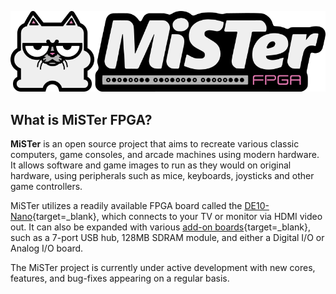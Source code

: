 ![MiSTer FPGA Logo](assets/logo_small.png)

## What is MiSTer FPGA?

**MiSTer** is an open source project that aims to recreate various classic computers, game consoles, and arcade machines using modern hardware. It allows software and game images to run as they would on original hardware, using peripherals such as mice, keyboards, joysticks and other game controllers.

MiSTer utilizes a readily available FPGA board called the [DE10-Nano](http://de10-nano.terasic.com){target=_blank}, which connects to your TV or monitor via HDMI video out. It can also be expanded with various [add-on boards](https://github.com/MiSTer-devel/Main_MiSTer/wiki/Addons-Overview){target=_blank}, such as a 7-port USB hub, 128MB SDRAM module, and either a Digital I/O or Analog I/O board.

The MiSTer project is currently under active development with new cores, features, and bug-fixes appearing on a regular basis. 
